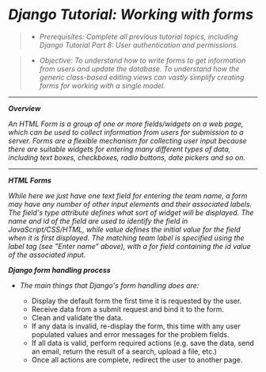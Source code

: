# *Django Tutorial: Working with forms*

> - *Prerequisites:	Complete all previous tutorial topics, including Django Tutorial Part 8: User authentication and permissions.*

> - *Objective:	To understand how to write forms to get information from users and update the database. To understand how the generic class-based editing views can vastly simplify creating forms for working with a single model.*

<hr>

***Overview***

*An HTML Form is a group of one or more fields/widgets on a web page, which can be used to collect information from users for submission to a server. Forms are a flexible mechanism for collecting user input because there are suitable widgets for entering many different types of data, including text boxes, checkboxes, radio buttons, date pickers and so on.*

<hr>

***HTML Forms***

*While here we just have one text field for entering the team name, a form may have any number of other input elements and their associated labels. The field's type attribute defines what sort of widget will be displayed. The name and id of the field are used to identify the field in JavaScript/CSS/HTML, while value defines the initial value for the field when it is first displayed. The matching team label is specified using the label tag (see "Enter name" above), with a for field containing the id value of the associated input.*

***Django form handling process***

* *The main things that Django's form handling does are:*

   - Display the default form the first time it is requested by the user.
   - Receive data from a submit request and bind it to the form.
   - Clean and validate the data.
   - If any data is invalid, re-display the form, this time with any user populated values and error messages for the problem fields.
   - If all data is valid, perform required actions (e.g. save the data, send an email, return the result of a search, upload a file, etc.)
   - Once all actions are complete, redirect the user to another page.
  

